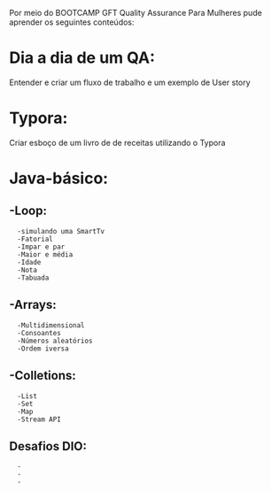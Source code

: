 Por meio do BOOTCAMP GFT Quality Assurance Para Mulheres pude aprender os seguintes conteúdos:

# **Dia a dia de um QA:**
Entender e criar um fluxo de trabalho e um exemplo de User story


# **Typora:**
Criar esboço de um livro de de receitas utilizando o Typora


# **Java-básico:**

## -Loop: 
      -simulando uma SmartTv
      -Fatorial
      -Impar e par
      -Maior e média
      -Idade
      -Nota
      -Tabuada
## -Arrays: 
      -Multidimensional
      -Consoantes
      -Números aleatórios
      -Ordem iversa

## -Colletions:
      -List
      -Set
      -Map
      -Stream API
## **Desafios DIO:**
      -
      -
      -

